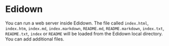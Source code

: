#  Edidown

You can run a web server inside Edidown. The file called `index.html`, `index.htm`, `index.md`, `index.markdown`,  `README.md`, `README.markdown`, `index.txt`, `README.txt`, `index` or `README` will be loaded from the Edidown local directory. You can add additional files.

